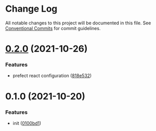 # Change Log

All notable changes to this project will be documented in this file.
See [Conventional Commits](https://conventionalcommits.org) for commit guidelines.

# [0.2.0](https://github.com/yuzhang9804/eslint-config/compare/v0.1.2...v0.2.0) (2021-10-26)


### Features

* prefect react configuration ([818e532](https://github.com/yuzhang9804/eslint-config/commit/818e532408a2f30b01ec81751a04cdbfa066a496))





# 0.1.0 (2021-10-20)


### Features

* init ([0100bd1](https://github.com/yuzhang9804/eslint-config/commit/0100bd12d58392ff95bb2f4b668cefd46600b6c4))
